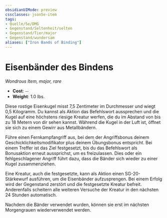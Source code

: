 ```yaml
---
obsidianUIMode: preview
cssclasses: json5e-item
tags:
- Quelle/5e/DMG
- Gegenstand/Seltenheit/selten
- Gegenstand/Tier/major
- Gegenstand/wundersam
aliases: ["Iron Bands of Binding"]
---
```

# Eisenbänder des Bindens
*Wondrous Item, major, rare*  

- **Cost**: ⏤
- **Weight**: 1.0 lbs.

Diese rostige Eisenkugel misst 7,5 Zentimeter im Durchmesser und wiegt 0,5 Kilogramm. Du kannst als Aktion das Befehlswort aussprechen und die Kugel auf eine höchstens riesige Kreatur werfen, die du im Abstand von bis zu 18 Metern von dir sehen kannst. Während die Kugel in der Luft ist, öffnet sie sich zu einem Gewirr aus Metallbändern.

Führe einen Fernkampfangriff aus, bei dem der Angriffsbonus deinem Geschicklichkeitsmodifikator plus deinem Übungsbonus entspricht. Bei einem Treffer ist das Ziel festgesetzt, bis du das Befehlswort als Bonusaktion erneut aussprichst, um es freizulassen. Dies oder ein fehlgeschlagener Angriff führt dazu, dass die Bänder sich wieder zu einer Kugel zusammenziehen.

Eine Kreatur, auch die festgesetzte, kann als Aktion einen SG-20-Stärkewurf ausführen, um die Eisenbänder aufzusprengen. Bei einem Erfolg wird der Gegenstand zerstört und die festgesetzte Kreatur befreit. Anderenfalls scheitern alle weiteren Versuche der Kreatur in den nächsten 24 Stunden automatisch.

Nachdem die Bänder verwendet wurden, können sie erst im nächsten Morgengrauen wiederverwendet werden.